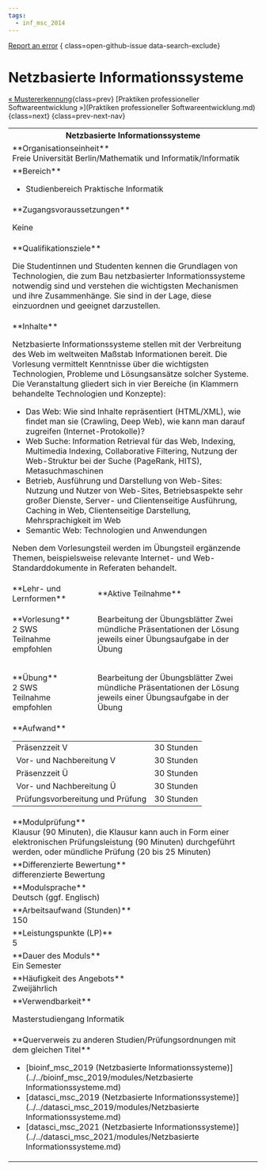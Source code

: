 ```yaml
---
tags:
  - inf_msc_2014
---
```

[Report an error](https://github.com/SGSSGene/FUB-SUP/issues/new?title=Error%20in%20%22Netzbasierte%20Informationssysteme%22&body=There%20seems%20to%20be%20an%20error%20in%20module%20%22Netzbasierte%20Informationssysteme%22%2E%0A%0A%3CDescribe%20here%20a%20slightly%20more%20detailed%20description%20of%20what%20is%20wrong%3E&labels=bug)
{ class=open-github-issue data-search-exclude}

# Netzbasierte Informationssysteme

[« Mustererkennung](Mustererkennung.md){class=prev}
[Praktiken professioneller Softwareentwicklung »](Praktiken professioneller Softwareentwicklung.md){class=next}
{class=prev-next-nav}

<table markdown id="moduledesc">
<tr markdown class="moduledesc_head"><th colspan="2">Netzbasierte Informationssysteme </th></tr>
<tr markdown><td colspan="2">**Organisationseinheit**   <br>Freie Universität Berlin/Mathematik und Informatik/Informatik</td></tr>

<tr markdown><td colspan="2">**Bereich**<br>


- Studienbereich Praktische Informatik

</td></tr>

<tr markdown><td colspan="2">**Zugangsvoraussetzungen** <br>

Keine


</td></tr>
<tr markdown><td colspan="2">**Qualifikationsziele**    <br>

Die Studentinnen und Studenten kennen die Grundlagen von Technologien, die
zum Bau netzbasierter Informationssysteme notwendig sind und verstehen die
wichtigsten Mechanismen und ihre Zusammenhänge. Sie sind in der Lage, diese
einzuordnen und geeignet darzustellen.


</td></tr>
<tr markdown><td colspan="2">**Inhalte**                <br>

Netzbasierte Informationssysteme stellen mit der Verbreitung des Web im
weltweiten Maßstab Informationen bereit. Die Vorlesung vermittelt Kenntnisse
über die wichtigsten Technologien, Probleme und Lösungsansätze solcher
Systeme. Die Veranstaltung gliedert sich in vier Bereiche (in Klammern
behandelte Technologien und Konzepte):

- Das Web: Wie sind Inhalte
  repräsentiert (HTML/XML), wie findet man sie (Crawling, Deep Web), wie kann
  man darauf zugreifen (Internet-Protokolle)?
- Web Suche: Information
  Retrieval für das Web, Indexing, Multimedia Indexing, Collaborative
  Filtering, Nutzung der Web-Struktur bei der Suche (PageRank, HITS),
  Metasuchmaschinen
- Betrieb, Ausführung und Darstellung von Web-Sites:
  Nutzung und Nutzer von Web-Sites, Betriebsaspekte sehr großer Dienste,
  Server- und Clientenseitige Ausführung, Caching in Web, Clientenseitige
  Darstellung, Mehrsprachigkeit im Web
- Semantic Web: Technologien und Anwendungen

Neben dem Vorlesungsteil werden im Übungsteil ergänzende Themen,
beispielsweise relevante Internet- und Web- Standarddokumente in Referaten
behandelt.


</td></tr>

<tr markdown><td>**Lehr- und Lernformen**</td><td>**Aktive Teilnahme**</td></tr>
<tr markdown><td> **Vorlesung** <br>2 SWS <br> Teilnahme empfohlen</td><td>

Bearbeitung der Übungsblätter
Zwei mündliche Präsentationen der Lösung jeweils einer Übungsaufgabe in der Übung
</td></tr>
<tr markdown><td> **Übung** <br>2 SWS <br> Teilnahme empfohlen</td><td>

Bearbeitung der Übungsblätter
Zwei mündliche Präsentationen der Lösung jeweils einer Übungsaufgabe in der Übung
</td></tr>
<tr markdown><td colspan="2">**Aufwand**                <br>
<table class="aufwand_table">
<tr><td>Präsenzzeit V</td><td>30 Stunden</td></tr>
<tr><td>Vor- und Nachbereitung V</td><td>30 Stunden</td></tr>
<tr><td>Präsenzzeit Ü</td><td>30 Stunden</td></tr>
<tr><td>Vor- und Nachbereitung Ü</td><td>30 Stunden</td></tr>
<tr><td>Prüfungsvorbereitung und Prüfung</td><td>30 Stunden</td></tr>
</table>

</td></tr>
<tr markdown><td colspan="2">**Modulprüfung**             <br>Klausur (90 Minuten), die Klausur kann auch in Form einer elektronischen
Prüfungsleistung (90 Minuten) durchgeführt werden, oder mündliche Prüfung
(20 bis 25 Minuten)


</td></tr>
<tr markdown><td colspan="2">**Differenzierte Bewertung** <br>differenzierte Bewertung

</td></tr>
<tr markdown><td colspan="2">**Modulsprache**             <br>Deutsch (ggf. Englisch)</td></tr>
<tr markdown><td colspan="2">**Arbeitsaufwand (Stunden)** <br>150</td></tr>
<tr markdown><td colspan="2">**Leistungspunkte (LP)**     <br>5</td></tr>
<tr markdown><td colspan="2">**Dauer des Moduls**         <br>Ein Semester</td></tr>
<tr markdown><td colspan="2">**Häufigkeit des Angebots**  <br>Zweijährlich</td></tr>
<tr markdown><td colspan="2">**Verwendbarkeit**           <br>

Masterstudiengang Informatik


</td></tr>

<tr markdown><td colspan="2">**Querverweis zu anderen Studien/Prüfungsordnungen mit dem gleichen Titel**<br>


- [bioinf_msc_2019 (Netzbasierte Informationssysteme)](../../bioinf_msc_2019/modules/Netzbasierte Informationssysteme.md)
- [datasci_msc_2019 (Netzbasierte Informationssysteme)](../../datasci_msc_2019/modules/Netzbasierte Informationssysteme.md)
- [datasci_msc_2021 (Netzbasierte Informationssysteme)](../../datasci_msc_2021/modules/Netzbasierte Informationssysteme.md)

</td></tr>

</table>
